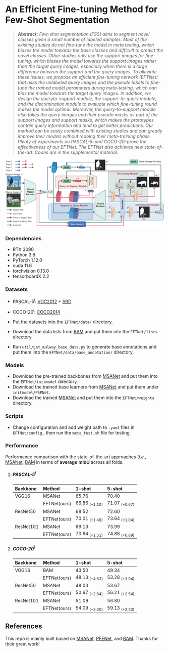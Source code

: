 
# An Efficient Fine-tuning Method for Few-Shot Segmentation

> **Abstract:** *Few-shot segmentation (FSS) aims to segment novel classes given a small number of labeled samples. Most of the existing studies do not fine-tune the model in meta testing, which biases the model towards the base classes and difficult to predict the novel classes. Other studies only use the support images for fine-tuning, which biases the model towards the support images rather than the target query images, especially when there is a large difference between the support and the query images. To alleviate these issues, we propose an efficient fine-tuning network (EFTNet) that uses the unlabeled query images and the pseudo labels to fine-tune the trained model parameters during meta-testing, which can bias the model towards the target query images. In addition, we design the queryto-support module, the support-to-query module, and the discrimination module to evaluate which fine-tuning round makes the model optimal. Moreover, the query-to-support module also takes the query images and their pseudo masks as part of the support images and support masks, which makes the prototypes contain query information and tend to get better predictions. Our method can be easily combined with existing studies and can greatly improve their models without redoing their meta-training phase. Plenty of experiments on PASCAL-5i and COCO-20i prove the effectiveness of our EFTNet. The EFTNet also achieves new state-of-the-art. Codes are in the supplemental material.*

<p align="middle">
  <img src="figure/main.png">
</p>

### Dependencies

- RTX 3090
- Python 3.8
- PyTorch 1.12.0
- cuda 11.6
- torchvision 0.13.0
- tensorboardX 2.2


### Datasets

- PASCAL-5<sup>i</sup>:  [VOC2012](http://host.robots.ox.ac.uk/pascal/VOC/voc2012/) + [SBD](http://home.bharathh.info/pubs/codes/SBD/download.html)

- COCO-20<sup>i</sup>:  [COCO2014](https://cocodataset.org/#download)
- Put the datasets into the `EFTNet/data/` directory.
- Download the data lists from [BAM](https://github.com/chunbolang/BAM) and put them into the `EFTNet/lists` directory.
- Run `util/get_mulway_base_data.py` to generate base annotations and put them into the `EFTNet/data/base_annotation/` directory.

### Models

- Download the pre-trained backbones from [MSANet](https://github.com/AIVResearch/MSANet) and put them into the `EFTNet/initmodel` directory. 
- Download the trained base learners from [MSANet](https://github.com/AIVResearch/MSANet) and put them under `initmodel/PSPNet`. 
- Download the trained [MSANet](https://github.com/AIVResearch/MSANet) and put them into the `EFTNet/weights` directory.

### Scripts

- Change configuration and add weight path to `.yaml` files in `EFTNet/config` , then run the `meta_test.sh` file for testing.

### Performance

Performance comparison with the state-of-the-art approaches (*i.e.*, [MSANet](https://github.com/AIVResearch/MSANet), [BAM](https://github.com/chunbolang/BAM) in terms of **average** **mIoU** across all folds. 

1. ##### PASCAL-5<sup>i</sup>

   | Backbone  | Method      | 1-shot                   | 5-shot                   |
   | --------  | ----------- | ------------------------ | ------------------------ |
   | VGG16     | MSANet      | 65.76                    | 70.40                    |
   |           | EFTNet(ours)| 66.86 <sub>(+1.10)</sub> | 71.07 <sub>(+0.67)</sub> |
   | ResNet50  | MSANet      | 68.52                    | 72.60                    |
   |           | EFTNet(ours)| 70.01 <sub>(+1.49)</sub> | 73.64 <sub>(+1.04)</sub> |
   | ResNet101 | MSANet      | 69.13                    | 73.99                    |
   |           | EFTNet(ours)| 70.64 <sub>(+1.51)</sub> | 74.88 <sub>(+0.89)</sub> |

2. ##### COCO-20<sup>i</sup>

   | Backbone | Method      | 1-shot                   | 5-shot                   |
   | -------- | ----------- | ------------------------ | ------------------------ |
   | VGG16    | BAM         | 43.50                    | 49.34                    |
   |          | EFTNet(ours)| 48.13 <sub>(+4.63)</sub> | 53.28 <sub>(+3.94)</sub> |
   | ResNet50 | MSANet      | 48.03                    | 53.67                    |
   |          | EFTNet(ours)| 50.67 <sub>(+2.64)</sub> | 56.21 <sub>(+2.54)</sub> |
   | ResNet101| MSANet      | 51.09                    | 56.80                    |
   |          | EFTNet(ours)| 54.09 <sub>(+3.00)</sub> | 59.13 <sub>(+2.33)</sub> |
   




## References

This repo is mainly built based on [MSANet](https://github.com/AIVResearch/MSANet), [PFENet](https://github.com/dvlab-research/PFENet), and [BAM](https://github.com/chunbolang/BAM). Thanks for their great work!

````
